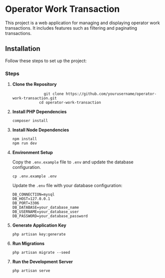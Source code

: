  <h1>Operator Work Transaction</h1>
    <p>This project is a web application for managing and displaying operator work transactions. It includes features such as filtering and paginating transactions.</p>
    
<h2>Installation</h2>
<p>Follow these steps to set up the project:</p>

<h3>Steps</h3>
<ol>
<li>
<strong>Clone the Repository</strong>
            <pre>
            <code>git clone https://github.com/yourusername/operator-work-transaction.git
            cd operator-work-transaction</code>
</pre>
        </li>
        <li>
            <strong>Install PHP Dependencies</strong>
            <pre><code>composer install</code></pre>
        </li>
        <li>
            <strong>Install Node Dependencies</strong>
            <pre><code>npm install
npm run dev</code></pre>
        </li>
        <li>
            <strong>Environment Setup</strong>
            <p>Copy the <code>.env.example</code> file to <code>.env</code> and update the database configuration.</p>
            <pre><code>cp .env.example .env</code></pre>
            <p>Update the <code>.env</code> file with your database configuration:</p>
            <pre><code>DB_CONNECTION=mysql
DB_HOST=127.0.0.1
DB_PORT=3306
DB_DATABASE=your_database_name
DB_USERNAME=your_database_user
DB_PASSWORD=your_database_password</code></pre>
        </li>
        <li>
            <strong>Generate Application Key</strong>
            <pre><code>php artisan key:generate</code></pre>
        </li>
        <li>
            <strong>Run Migrations</strong>
            <pre><code>php artisan migrate --seed</code></pre>
        </li>
        <li>
            <strong>Run the Development Server</strong>
            <pre><code>php artisan serve</code></pre>
        </li>
    </ol>
